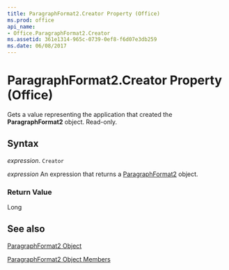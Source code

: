 ```yaml
---
title: ParagraphFormat2.Creator Property (Office)
ms.prod: office
api_name:
- Office.ParagraphFormat2.Creator
ms.assetid: 361e1314-965c-0739-0ef8-f6d07e3db259
ms.date: 06/08/2017
---
```



# ParagraphFormat2.Creator Property (Office)

Gets a value representing the application that created the  **ParagraphFormat2** object. Read-only.


## Syntax

 _expression_. `Creator`

 _expression_ An expression that returns a [ParagraphFormat2](./Office.ParagraphFormat2.md) object.


### Return Value

Long


## See also


[ParagraphFormat2 Object](Office.ParagraphFormat2.md)



[ParagraphFormat2 Object Members](./overview/paragraphformat2-members-office.md)

